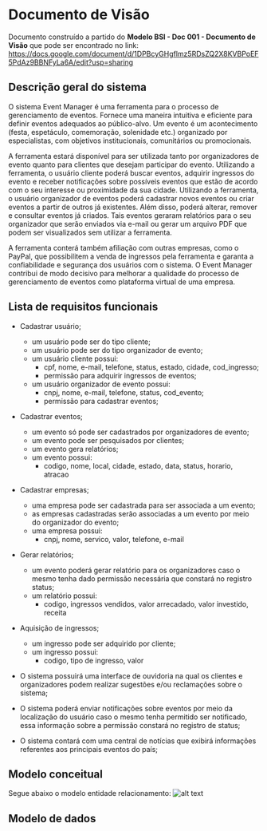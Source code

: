 # Documento de Visão

Documento construído a partido do **Modelo BSI - Doc 001 - Documento de Visão** que pode ser encontrado no 
link: https://docs.google.com/document/d/1DPBcyGHgflmz5RDsZQ2X8KVBPoEF5PdAz9BBNFyLa6A/edit?usp=sharing


## Descrição geral do sistema

O sistema Event Manager é uma ferramenta para o processo de gerenciamento de
eventos. Fornece uma maneira intuitiva e eficiente para definir eventos adequados ao
público-alvo. Um evento é um acontecimento (festa, espetáculo, comemoração, solenidade
etc.) organizado por especialistas, com objetivos institucionais, comunitários ou
promocionais.

A ferramenta estará disponível para ser utilizada tanto por organizadores de evento
quanto para clientes que desejam participar do evento.
Utilizando a ferramenta, o usuário cliente poderá buscar eventos, adquirir ingressos
do evento e receber notificações sobre possíveis eventos que estão de acordo com o seu
interesse ou proximidade da sua cidade.
Utilizando a ferramenta, o usuário organizador de eventos poderá cadastrar novos
eventos ou criar eventos a partir de outros já existentes. Além disso, poderá alterar, remover
e consultar eventos já criados. Tais eventos geraram relatórios para o seu organizador que
serão enviados via e-mail ou gerar um arquivo PDF que podem ser visualizados sem utilizar
a ferramenta.

A ferramenta conterá também afiliação com outras empresas, como o PayPal, que
possibilitem a venda de ingressos pela ferramenta e garanta a confiabilidade e segurança
dos usuários com o sistema. O Event Manager contribui de modo decisivo para melhorar a
qualidade do processo de gerenciamento de eventos como plataforma virtual de uma
empresa.

## Lista de requisitos funcionais

* Cadastrar usuário;
  * um usuário pode ser do tipo cliente;
  * um usuário pode ser do tipo organizador de evento;
  * um usuário cliente possui:
    * cpf, nome, e-mail, telefone, status, estado, cidade, cod_ingresso;
    * permissão para adquirir ingressos de eventos;     
  * um usuário organizador de evento possui:
    * cnpj, nome, e-mail, telefone, status, cod_evento;
    * permissão para cadastrar eventos;
    
* Cadastrar eventos;
  * um evento só pode ser cadastrados por organizadores de evento;
  * um evento pode ser pesquisados por clientes;
  * um evento gera relatórios;
  * um evento possui:
    * codigo, nome, local, cidade, estado, data, status, horario, atracao
    
* Cadastrar empresas;
  * uma empresa pode ser cadastrada para ser associada a um evento;
  * as empresas cadastradas serão associadas a um evento por meio do organizador do evento;
  * uma empresa possui:
    * cnpj, nome, servico, valor, telefone, e-mail

* Gerar relatórios;
  * um evento poderá gerar relatório para os organizadores caso o mesmo tenha dado permissão necessária que constará no registro status;
  * um relatório possui:
    * codigo, ingressos vendidos, valor arrecadado, valor investido, receita
    
* Aquisição de ingressos;    
  * um ingresso pode ser adquirido por cliente;
  * um ingresso possui:
     * codigo, tipo de ingresso, valor
     
* O sistema possuirá uma interface de ouvidoria na qual os clientes e organizadores podem realizar sugestões e/ou
reclamações sobre o sistema;

* O sistema poderá enviar notificações sobre eventos por meio da localização do usuário caso o mesmo tenha permitido
ser notificado, essa informação sobre a permissão constará no registro de status;

* O sistema contará com uma central de notícias que exibirá informações referentes aos principais eventos do país;

 
 ## Modelo conceitual
 
Segue abaixo o modelo entidade relacionamento:
![alt text](https://github.com/eduviictor/event-manager/blob/master/Modelo%20ER%20-%20EventManager.png "Modelo Entidade Relacionamento")
 
 ## Modelo de dados
 
 
